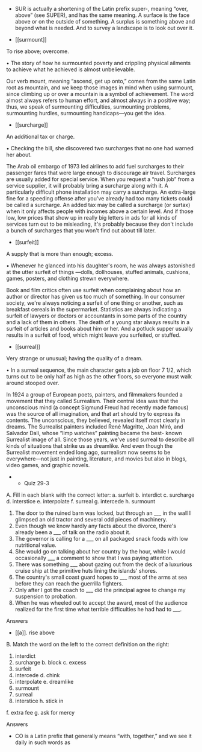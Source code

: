 - SUR is actually a shortening of the Latin prefix super-, meaning “over, above” (see SUPER), and has
the same meaning. A surface is the face above or on the outside of something. A surplus is something
above and beyond what is needed. And to survey a landscape is to look out over it.

- [[surmount]] 

 To rise above; overcome. 

•  The  story  of  how  he  surmounted  poverty  and  crippling  physical  ailments  to  achieve  what  he
achieved is almost unbelievable. 

Our verb mount, meaning “ascend, get up onto,” comes from the same Latin root as mountain, and we
keep those images in mind when using surmount, since climbing up or over a mountain is a symbol of
achievement. The word almost always refers to human effort, and almost always in a positive way;
thus, we speak of surmounting difficulties, surmounting problems, surmounting hurdles, surmounting
handicaps—you get the idea.

- [[surcharge]] 

 An additional tax or charge. 

• Checking the bill, she discovered two surcharges that no one had warned her about. 

The Arab oil embargo of 1973 led airlines to add fuel surcharges to their passenger fares that were
large  enough  to  discourage  air  travel.  Surcharges  are  usually  added  for  special  service.  When  you
request  a  “rush  job”  from  a  service  supplier,  it  will  probably  bring  a  surcharge  along  with  it.  A
particularly  difficult  phone  installation  may  carry  a  surcharge.  An  extra-large  fine  for  a  speeding
offense after you've already had too many tickets could be called a surcharge. An added tax may be
called a surcharge (or surtax) when it only affects people with incomes above a certain level. And if
those low, low prices that show up in really big letters in ads for all kinds of services turn out to be
misleading,  it's  probably  because  they  don't  include  a  bunch  of  surcharges  that  you  won't  find  out
about till later.

- [[surfeit]] 

 A supply that is more than enough; excess. 

• Whenever he glanced into his daughter's room, he was always astonished at the utter surfeit of things
—dolls, dollhouses, stuffed animals, cushions, games, posters, and clothing strewn everywhere. 

Book and film critics often use surfeit when complaining about how an author or director has given
us  too  much  of  something.  In  our  consumer  society,  we're  always  noticing  a  surfeit  of  one  thing  or
another,  such  as  breakfast  cereals  in  the  supermarket.  Statistics  are  always  indicating  a  surfeit  of
lawyers or doctors or accountants in some parts of the country and a lack of them in others. The death
of a young star always results in a surfeit of articles and books about him or her. And a potluck supper
usually results in a surfeit of food, which might leave you surfeited, or stuffed.

- [[surreal]] 

 Very strange or unusual; having the quality of a dream. 

• In a surreal sequence, the main character gets a job on floor 7 1/2, which turns out to be only half as
high as the other floors, so everyone must walk around stooped over. 

In  1924  a  group  of  European  poets,  painters,  and  filmmakers  founded  a  movement  that  they  called
Surrealism. Their central idea was that the unconscious mind (a concept Sigmund Freud had recently
made famous) was the source of all imagination, and that art should try to express its contents. The
unconscious, they believed, revealed itself most clearly in dreams. The Surrealist painters included
René  Magritte,  Joan  Miró,  and  Salvador  Dalí,  whose  “limp  watches”  painting  became  the  best-
known  Surrealist  image  of  all.  Since  those  years,  we've  used  surreal  to  describe  all  kinds  of
situations  that  strike  us  as  dreamlike.  And  even  though  the  Surrealist  movement  ended  long  ago,
surrealism  now  seems  to  be  everywhere—not  just  in  painting,  literature,  and  movies  but  also  in
blogs, video games, and graphic novels.

- - Quiz 29-3

A. Fill in each blank with the correct letter:
a. surfeit
b. interdict
c. surcharge
d. interstice
e. interpolate
f. surreal
g. intercede
h. surmount
1. The door to the ruined barn was locked, but through an ___ in the wall I glimpsed an old tractor
and several odd pieces of machinery.
2. Even though we know hardly any facts about the divorce, there's already been a ___ of talk on the
radio about it.
3. The governor is calling for a ___ on all packaged snack foods with low nutritional value.
4. She would go on talking about her country by the hour, while I would occasionally ___ a comment
to show that I was paying attention.
5. There was something ___ about gazing out from the deck of a luxurious cruise ship at the primitive
huts lining the islands' shores.
6.  The  country's  small  coast  guard  hopes  to  ___  most  of  the  arms  at  sea  before  they  can  reach  the
guerrilla fighters.
7. Only after I got the coach to ___ did the principal agree to change my suspension to probation.
8. When he was wheeled out to accept the award, most of the audience realized for the first time what
terrible difficulties he had had to ___.

Answers

- [[a]]. rise above

B. Match the word on the left to the correct definition on the right:
1. interdict
2. surcharge b. block
c. excess
3. surfeit
4. intercede d. chink
5. interpolate e. dreamlike
6. surmount
7. surreal
8. interstice h. stick in

f. extra fee
g. ask for mercy

Answers

- CO  is  a  Latin  prefix  that  generally  means  “with,  together,”  and  we  see  it  daily  in  such  words  as
